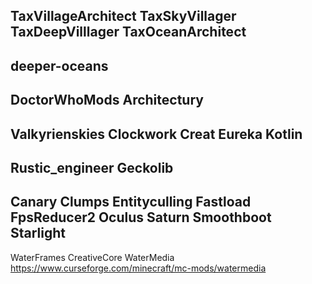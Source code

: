 TaxVillageArchitect
TaxSkyVillager
TaxDeepVilllager
TaxOceanArchitect
------------
deeper-oceans
------------
DoctorWhoMods
Architectury
------------
Valkyrienskies
Clockwork
Creat
Eureka
Kotlin
------------
Rustic_engineer
Geckolib
------------
Canary
Clumps
Entityculling
Fastload
FpsReducer2
Oculus
Saturn
Smoothboot
Starlight
------------
WaterFrames
CreativeCore
WaterMedia  https://www.curseforge.com/minecraft/mc-mods/watermedia
